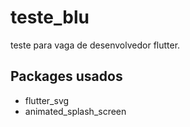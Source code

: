 # teste_blu

teste para vaga de desenvolvedor flutter.

## Packages usados
- flutter_svg
- animated_splash_screen